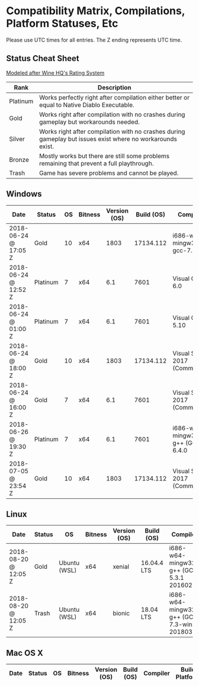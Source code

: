 # Compatibility Matrix, Compilations, Platform Statuses, Etc

Please use UTC times for all entries. The Z ending represents UTC time.

## Status Cheat Sheet

[Modeled after Wine HQ's Rating System](https://wiki.winehq.org/AppDB_Rating_Definitions)

| Rank | Description |
| --- | --- |
| Platinum | Works perfectly right after compilation either better or equal to Native Diablo Executable. |
| Gold | Works right after compilation with no crashes during gameplay but workarounds needed. |
| Silver | Works right after compilation with no crashes during gameplay but issues exist where no workarounds exist. |
| Bronze | Mostly works but there are still some problems remaining that prevent a full playthrough.| 
| Trash | Game has severe problems and cannot be played. |

## Windows

| Date | Status | OS | Bitness | Version (OS) | Build (OS) | Compiler | Build Platform | User | Workaround |
| --- | --- | --- | --- | --- | --- | --- | --- | --- | --- |
| 2018-06-24 @ 17:05 Z| Gold | 10 | x64 | 1803 | 17134.112 | i686-w64-mingw32-gcc-7.3.0 | MSYS 2 i686 | fearedbliss | Needed to use ddraw patch. |
| 2018-06-24 @ 12:52 Z| Platinum | 7 | x64 | 6.1 | 7601 | Visual C++ 6.0 | VC++ | Sergi4UA | None |
| 2018-06-24 @ 01:00 Z| Platinum | 7 | x64 | 6.1 | 7601 | Visual C++ 5.10 | VC++ | galaxyhaxz | None |
| 2018-06-24 @ 18:00 Z| Gold | 10 | x64 | 1803 | 17134.112 | Visual Studio 2017 (Community) | VC++ | MadHed | Disable DEP in linker options |
| 2018-06-24 @ 16:00 Z| Gold | 7 | x64 | 6.1 | 7601 | Visual Studio 2017 (Community) | VC++ | StephenCWills | Disable DEP in linker options |
| 2018-06-26 @ 19:30 Z| Platinum | 7 | x64 | 6.1 | 7601 | i686-w64-mingw32-g++ (GCC) 6.4.0 | Cygwin | StephenCWills | None |
| 2018-07-05 @ 23:54 Z| Gold | 10 | x64 | 1803 | 17134.112 | Visual Studio 2017 (Community) | VC++ | fearedbliss | Disable DEP in linker options |

## Linux

| Date | Status | OS | Bitness | Version (OS) | Build (OS) | Compiler | Build Platform | User | Workaround |
| --- | --- | --- | --- | --- | --- | --- | --- | --- | --- |
| 2018-08-20 @ 12:05 Z| Gold | Ubuntu (WSL) | x64 | xenial | 16.04.4 LTS | i686-w64-mingw32-g++ (GCC) 5.3.1 20160211 | Mingw64-x86 | ChaosMarc | Needed to use ddraw patch. |
| 2018-08-20 @ 12:05 Z| Trash | Ubuntu (WSL) | x64 | bionic | 18.04 LTS | i686-w64-mingw32-g++ (GCC) 7.3-win32 20180312 | Mingw64-x86 | ChaosMarc | Crashes on startup (#107) |

## Mac OS X

| Date | Status | OS | Bitness | Version (OS) | Build (OS) | Compiler | Build Platform | User | Workaround |
| --- | --- | --- | --- | --- | --- | --- | --- | --- | --- |
